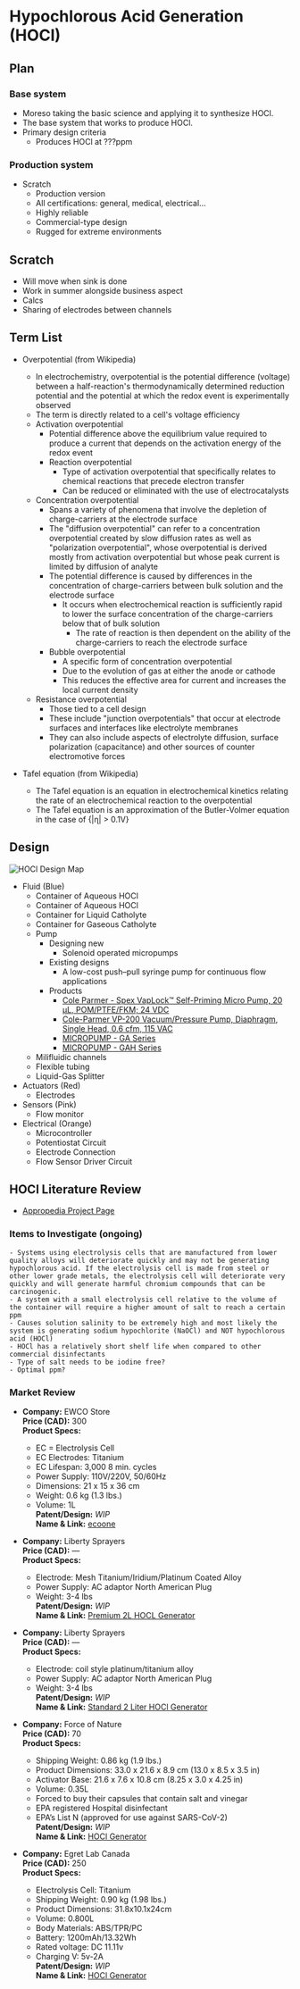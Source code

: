 # Hypochlorous Acid Generation (HOCl)

## Plan

### Base system

- Moreso taking the basic science and applying it to synthesize HOCl.
- The base system that works to produce HOCl.
- Primary design criteria
  - Produces HOCl at ???ppm

### Production system

- Scratch
  - Production version
  - All certifications: general, medical, electrical...
  - Highly reliable
  - Commercial-type design
  - Rugged for extreme environments

## Scratch

- Will move when sink is done
- Work in summer alongside business aspect
- Calcs
- Sharing of electrodes between channels

## Term List

- Overpotential (from Wikipedia)

  - In electrochemistry, overpotential is the potential difference (voltage) between a half-reaction's thermodynamically determined reduction potential and the potential at which the redox event is experimentally observed
  - The term is directly related to a cell's voltage efficiency
  - Activation overpotential
    - Potential difference above the equilibrium value required to produce a current that depends on the activation energy of the redox event
    - Reaction overpotential
      - Type of activation overpotential that specifically relates to chemical reactions that precede electron transfer
      - Can be reduced or eliminated with the use of electrocatalysts
  - Concentration overpotential
    - Spans a variety of phenomena that involve the depletion of charge-carriers at the electrode surface
    - The "diffusion overpotential" can refer to a concentration overpotential created by slow diffusion rates as well as "polarization overpotential", whose overpotential is derived mostly from activation overpotential but whose peak current is limited by diffusion of analyte
    - The potential difference is caused by differences in the concentration of charge-carriers between bulk solution and the electrode surface
      - It occurs when electrochemical reaction is sufficiently rapid to lower the surface concentration of the charge-carriers below that of bulk solution
        - The rate of reaction is then dependent on the ability of the charge-carriers to reach the electrode surface
    - Bubble overpotential
      - A specific form of concentration overpotential
      - Due to the evolution of gas at either the anode or cathode
      - This reduces the effective area for current and increases the local current density
  - Resistance overpotential
    - Those tied to a cell design
    - These include "junction overpotentials" that occur at electrode surfaces and interfaces like electrolyte membranes
    - They can also include aspects of electrolyte diffusion, surface polarization (capacitance) and other sources of counter electromotive forces

- Tafel equation (from Wikipedia)

  - The Tafel equation is an equation in electrochemical kinetics relating the rate of an electrochemical reaction to the overpotential
  - The Tafel equation is an approximation of the Butler-Volmer equation in the case of {|ɳ| > 0.1V}

## Design

![HOCl Design Map](<assets/images/HOCl Design Map.png>)

- Fluid (Blue)
  - Container of Aqueous HOCl
  - Container of Aqueous HOCl
  - Container for Liquid Catholyte
  - Container for Gaseous Catholyte
  - Pump
    - Designing new
      - Solenoid operated micropumps
    - Existing designs
      - A low-cost push–pull syringe pump for continuous flow applications
    - Products
      - [Cole Parmer - Spex VapLock™ Self-Priming Micro Pump, 20 µL, POM/PTFE/FKM; 24 VDC](https://www.coleparmer.ca/i/spex-vaplock-self-priming-micro-pump-20-l-pom-ptfe-fkm-24-vdc/1202205)
      - [Cole-Parmer VP-200 Vacuum/Pressure Pump, Diaphragm, Single Head, 0.6 cfm, 115 VAC](https://www.coleparmer.ca/i/cole-parmer-vp-200-vacuum-pressure-pump-diaphragm-single-head-0-6-cfm-115-vac/0753240)
      - [MICROPUMP - GA Series](https://micropump.com/products/pumps/ga-series?language_code=en)
      - [MICROPUMP - GAH Series](https://micropump.com/products/pumps/gah-series?language_code=en)
  - Milifluidic channels
  - Flexible tubing
  - Liquid-Gas Splitter
- Actuators (Red)
  - Electrodes
- Sensors (Pink)
  - Flow monitor
- Electrical (Orange)
  - Microcontroller
  - Potentiostat Circuit
  - Electrode Connection
  - Flow Sensor Driver Circuit

## HOCl Literature Review

- [Appropedia Project Page](https://www.appropedia.org/Literature_Review:_Open_Source_Hypochlorous_Acid_Generator)

### Items to Investigate (ongoing)

    - Systems using electrolysis cells that are manufactured from lower quality alloys will deteriorate quickly and may not be generating hypochlorous acid. If the electrolysis cell is made from steel or other lower grade metals, the electrolysis cell will deteriorate very quickly and will generate harmful chromium compounds that can be carcinogenic.
    - A system with a small electrolysis cell relative to the volume of the container will require a higher amount of salt to reach a certain ppm
    - Causes solution salinity to be extremely high and most likely the system is generating sodium hypochlorite (NaOCl) and NOT hypochlorous acid (HOCl)
    - HOCl has a relatively short shelf life when compared to other commercial disinfectants
    - Type of salt needs to be iodine free?
    - Optimal ppm?

### Market Review

- **Company:** EWCO Store  
  **Price (CAD):** 300  
  **Product Specs:**

  - EC = Electrolysis Cell
  - EC Electrodes: Titanium
  - EC Lifespan: 3,000 8 min. cycles
  - Power Supply: 110V/220V, 50/60Hz
  - Dimensions: 21 x 15 x 36 cm
  - Weight: 0.6 kg (1.3 lbs.)
  - Volume: 1L  
    **Patent/Design:** _WIP_  
    **Name & Link:** [ecoone](https://store.ewco.com/ecoone)

- **Company:** Liberty Sprayers  
  **Price (CAD):** —  
  **Product Specs:**

  - Electrode: Mesh Titanium/Iridium/Platinum Coated Alloy
  - Power Supply: AC adaptor North American Plug
  - Weight: 3-4 lbs  
    **Patent/Design:** _WIP_  
    **Name & Link:** [Premium 2L HOCL Generator](https://www.libertysprayers.com/products/hypochlorous-acid-generator)

- **Company:** Liberty Sprayers  
  **Price (CAD):** —  
  **Product Specs:**

  - Electrode: coil style platinum/titanium alloy
  - Power Supply: AC adaptor North American Plug
  - Weight: 3-4 lbs  
    **Patent/Design:** _WIP_  
    **Name & Link:** [Standard 2 Liter HOCl Generator](https://www.libertysprayers.com/products/hypochlorous-acid-generator)

- **Company:** Force of Nature  
  **Price (CAD):** 70  
  **Product Specs:**

  - Shipping Weight: 0.86 kg (1.9 lbs.)
  - Product Dimensions: 33.0 x 21.6 x 8.9 cm (13.0 x 8.5 x 3.5 in)
  - Activator Base: 21.6 x 7.6 x 10.8 cm (8.25 x 3.0 x 4.25 in)
  - Volume: 0.35L
  - Forced to buy their capsules that contain salt and vinegar
  - EPA registered Hospital disinfectant
  - EPA’s List N (approved for use against SARS-CoV-2)  
    **Patent/Design:** _WIP_  
    **Name & Link:** [HOCl Generator](https://www.forceofnatureclean.com/shop/force-of-nature-starter-kit-b2/)

- **Company:** Egret Lab Canada  
  **Price (CAD):** 250  
  **Product Specs:**
  - Electrolysis Cell: Titanium
  - Shipping Weight: 0.90 kg (1.98 lbs.)
  - Product Dimensions: 31.8x10.1x24cm
  - Volume: 0.800L
  - Body Materials: ABS/TPR/PC
  - Battery: 1200mAh/13.32Wh
  - Rated voltage: DC 11.11v
  - Charging V: 5v-2A  
    **Patent/Design:** _WIP_  
    **Name & Link:** [HOCl Generator](https://www.egretlab.ca/products/egret-eo-blaster)
